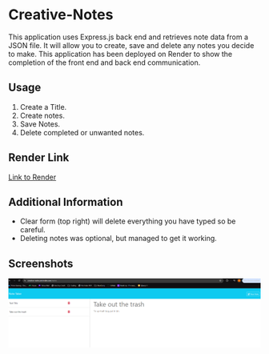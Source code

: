 # Creative-Notes

This application uses Express.js back end and retrieves note data from a JSON file. It will allow you to create, save and delete any notes you decide to make. This application has been deployed on Render to show the completion of the front end and back end communication.

## Usage

1. Create a Title.
2. Create notes.
3. Save Notes.
4. Delete completed or unwanted notes.

## Render Link

[Link to Render](https://creative-notes.onrender.com)

## Additional Information

- Clear form (top right) will delete everything you have typed so be careful.
- Deleting notes was optional, but managed to get it working.

## Screenshots

![Webpage-screenshot](image.png)
